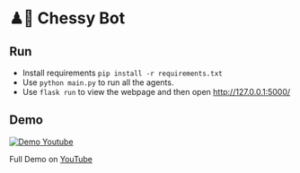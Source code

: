 # ♟🤖 Chessy Bot

## Run

- Install requirements `pip install -r requirements.txt`
- Use `python main.py` to run all the agents.
- Use `flask run` to view the webpage and then open <http://127.0.0.1:5000/>


## Demo

[![Demo Youtube](https://j.gifs.com/Vv2zgo.gif)](https://youtu.be/iD54HFa1fZg)

Full Demo on [YouTube](https://youtu.be/iD54HFa1fZg)

